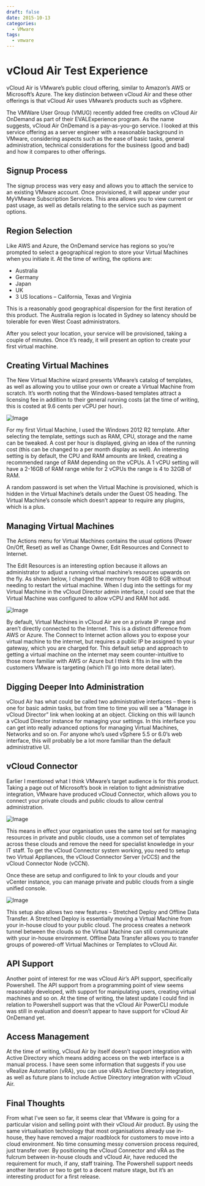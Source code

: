```yaml
---
draft: false
date: 2015-10-13
categories:
  - VMware
tags:
  - vmware
---
```

# vCloud Air Test Experience
vCloud Air is VMware’s public cloud offering, similar to Amazon’s AWS or Microsoft’s Azure. The key distincion between vCloud Air and these other offerings is that vCloud Air uses VMware’s products such as vSphere.

The VMWare User Group (VMUG) recently added free credits on vCloud Air OnDemand as part of their EVALExperience program. As the name suggests, vCloud Air OnDemand is a pay-as-you-go service. I looked at this service offering as a server engineer with a reasonable background in VMware, considering aspects such as the ease of basic tasks, general administration, technical considerations for the business (good and bad) and how it compares to other offerings.
<!-- more -->

## Signup Process
The signup process was very easy and allows you to attach the service to an existing VMware account. Once provisioned, it will appear under your MyVMware Subscription Services. This area allows you to view current or past usage, as well as details relating to the service such as payment options.

## Region Selection
Like AWS and Azure, the OnDemand service has regions so you’re prompted to select a geographical region to store your Virtual Machines when you initiate it. At the time of writing, the options are:

* Australia
* Germany
* Japan
* UK
* 3 US locations – California, Texas and Virginia

This is a reasonably good geographical dispersion for the first iteration of this product. The Australia region is located in Sydney so latency should be tolerable for even West Coast administrators.

After you select your location, your service will be provisioned, taking a couple of minutes. Once it’s ready, it will present an option to create your first virtual machine.

## Creating Virtual Machines
The New Virtual Machine wizard presents VMware’s catalog of templates, as well as allowing you to utilise your own or create a Virtual Machine from scratch. It’s worth noting that the Windows-based templates attract a licensing fee in addition to their general running costs (at the time of writing, this is costed at 9.6 cents per vCPU per hour).

![Image](../media/2015-10-13-001.jpg)

For my first Virtual Machine, I used the Windows 2012 R2 template. After selecting the template, settings such as RAM, CPU, storage and the name can be tweaked. A cost per hour is displayed, giving an idea of the running cost (this can be changed to a per month display as well). An interesting setting is by default, the CPU and RAM amounts are linked, creating a recommended range of RAM depending on the vCPUs. A 1 vCPU setting will have a 2-16GB of RAM range while for 2 vCPUs the range is 4 to 32GB of RAM.

A random password is set when the Virtual Machine is provisioned, which is hidden in the Virtual Machine’s details under the Guest OS heading. The Virtual Machine’s console which doesn’t appear to require any plugins, which is a plus.

## Managing Virtual Machines
The Actions menu for Virtual Machines contains the usual options (Power On/Off, Reset) as well as Change Owner, Edit Resources and Connect to Internet.

The Edit Resources is an interesting option because it allows an administrator to adjust a running virtual machine’s resources upwards on the fly. As shown below, I changed the memory from 4GB to 6GB without needing to restart the virtual machine. When I dug into the settings for my Virtual Machine in the vCloud Director admin interface, I could see that the Virtual Machine was configured to allow vCPU and RAM hot add.

![Image](../media/2015-10-13-002.jpg)

By default, Virtual Machines in vCloud Air are on a private IP range and aren’t directly connected to the Internet. This is a distinct difference from AWS or Azure. The Connect to Internet action allows you to expose your virtual machine to the internet, but requires a public IP be assigned to your gateway, which you are charged for. This default setup and approach to getting a virtual machine on the internet may seem counter-intuitive to those more familiar with AWS or Azure but I think it fits in line with the customers VMware is targeting (which I’ll go into more detail later).

## Digging Deeper Into Administration
vCloud Air has what could be called two administrative interfaces – there is one for basic admin tasks, but from time to time you will see a “Manage in vCloud Director” link when looking at an object. Clicking on this will launch a vCloud Director instance for managing your settings. In this interface you can get into really advanced options for managing Virtual Machines, Networks and so on. For anyone who’s used vSphere 5.5 or 6.0’s web interface, this will probably be a lot more familiar than the default administrative UI.

## vCloud Connector
Earlier I mentioned what I think VMware’s target audience is for this product. Taking a page out of Microsoft’s book in relation to tight administrative integration, VMware have produced vCloud Connector, which allows you to connect your private clouds and public clouds to allow central administration.

![Image](../media/2015-10-13-003.jpg)

This means in effect your organisation uses the same tool set for managing resources in private and public clouds, use a common set of templates across these clouds and remove the need for specialist knowledge in your IT staff.
To get the vCloud Connector system working, you need to setup two Virtual Appliances, the vCloud Connector Server (vCCS) and the vCloud Connector Node (vCCN).

Once these are setup and configured to link to your clouds and your vCenter instance, you can manage private and public clouds from a single unified console.

![Image](../media/2015-10-13-004.jpg)

This setup also allows two new features – Stretched Deploy and Offline Data Transfer. A Stretched Deploy is essentially moving a Virtual Machine from your in-house cloud to your public cloud. The process creates a network tunnel between the clouds so the Virtual Machine can still communicate with your in-house environment. Offline Data Transfer allows you to transfer groups of powered-off Virtual Machines or Templates to vCloud Air.

## API Support
Another point of interest for me was vCloud Air’s API support, specifically Powershell. The API support from a programming point of view seems reasonably developed, with support for manipulating users, creating virtual machines and so on. At the time of writing, the latest update I could find in relation to Powershell support was that the vCloud Air PowerCLI module was still in evaluation and doesn’t appear to have support for vCloud Air OnDemand yet.

## Access Management
At the time of writing, vCloud Air by itself doesn’t support integration with Active Directory which means adding access on the web interface is a manual process. I have seen some information that suggests if you use vRealize Automation (vRA), you can use vRA’s Active Directory integration, as well as future plans to include Active Directory integration with vCloud Air.

## Final Thoughts
From what I’ve seen so far, it seems clear that VMware is going for a particular vision and selling point with their vCloud Air product. By using the same virtualisation technology that most organisations already use in-house, they have removed a major roadblock for customers to move into a cloud environment. No time consuming messy conversion process required, just transfer over. By positioning the vCloud Connector and vRA as the fulcrum between in-house clouds and vCloud Air, have reduced the requirement for much, if any, staff training. The Powershell support needs another iteration or two to get to a decent mature stage, but it’s an interesting product for a first release.
